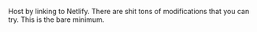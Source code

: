 Host by linking to Netlify. There are shit tons of modifications that you can try. This is the bare minimum.
